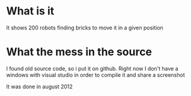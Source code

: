 # What is it

It shows 200 robots finding bricks to move it in a given position

# What the mess in the source

I found old source code, so i put it on github.
Right now I don't have a windows with visual studio in order to compile it and share a screenshot

It was done in august 2012
